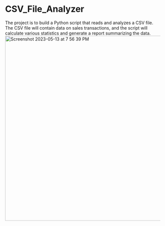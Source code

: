 # CSV_File_Analyzer
The project is to build a Python script that reads and analyzes a CSV file. The CSV file will contain data on sales transactions, and the script will calculate various statistics and generate a report summarizing the data.
<img width="601" alt="Screenshot 2023-05-13 at 7 56 39 PM" src="https://github.com/fatihhsahin1/CSV_File_Analyzer/assets/76142095/09425ef3-72d9-4fc7-92e6-4e498add4a14">
